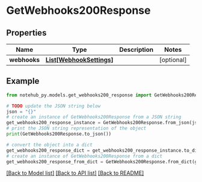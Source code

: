 # GetWebhooks200Response

## Properties

| Name         | Type                                            | Description | Notes      |
| ------------ | ----------------------------------------------- | ----------- | ---------- |
| **webhooks** | [**List[WebhookSettings]**](WebhookSettings.md) |             | [optional] |

## Example

```python
from notehub_py.models.get_webhooks200_response import GetWebhooks200Response

# TODO update the JSON string below
json = "{}"
# create an instance of GetWebhooks200Response from a JSON string
get_webhooks200_response_instance = GetWebhooks200Response.from_json(json)
# print the JSON string representation of the object
print(GetWebhooks200Response.to_json())

# convert the object into a dict
get_webhooks200_response_dict = get_webhooks200_response_instance.to_dict()
# create an instance of GetWebhooks200Response from a dict
get_webhooks200_response_from_dict = GetWebhooks200Response.from_dict(get_webhooks200_response_dict)
```

[[Back to Model list]](../README.md#documentation-for-models) [[Back to API list]](../README.md#documentation-for-api-endpoints) [[Back to README]](../README.md)
